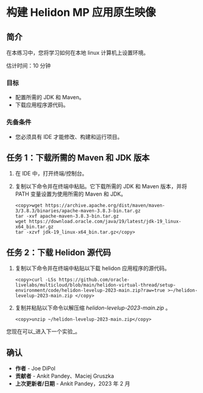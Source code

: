 # 构建 Helidon MP 应用原生映像

## 简介

在本练习中，您将学习如何在本地 linux 计算机上设置环境。

估计时间：10 分钟

### 目标

*   配置所需的 JDK 和 Maven。
*   下载应用程序源代码。

### 先备条件

*   您必须具有 IDE 才能修改、构建和运行项目。

## 任务 1：下载所需的 Maven 和 JDK 版本

1.  在 IDE 中，打开终端/控制台。
    
2.  复制以下命令并在终端中粘贴。它下载所需的 JDK 和 Maven 版本，并将 PATH 变量设置为使用所需的 Maven 和 JDK。
    
        <copy>wget https://archive.apache.org/dist/maven/maven-3/3.8.3/binaries/apache-maven-3.8.3-bin.tar.gz
        tar -xvf apache-maven-3.8.3-bin.tar.gz
        wget https://download.oracle.com/java/19/latest/jdk-19_linux-x64_bin.tar.gz
        tar -xzvf jdk-19_linux-x64_bin.tar.gz</copy>
        

## 任务 2：下载 Helidon 源代码

1.  复制以下命令并在终端中粘贴以下载 helidon 应用程序的源代码。
    
        <copy>curl -LSs https://github.com/oracle-livelabs/multicloud/blob/main/helidon-virtual-thread/setup-environment/code/helidon-levelup-2023-main.zip?raw=true >~/helidon-levelup-2023-main.zip </copy>
        
2.  复制并粘贴以下命令以解压缩 _helidon-levelup-2023-main.zip_ 。
    
        <copy>unzip ~/helidon-levelup-2023-main.zip</copy>
        

您现在可以_进入下一个实验_。

## 确认

*   **作者** - Joe DiPol
*   **贡献者** - Ankit Pandey、Maciej Gruszka
*   **上次更新者/日期** - Ankit Pandey，2023 年 2 月